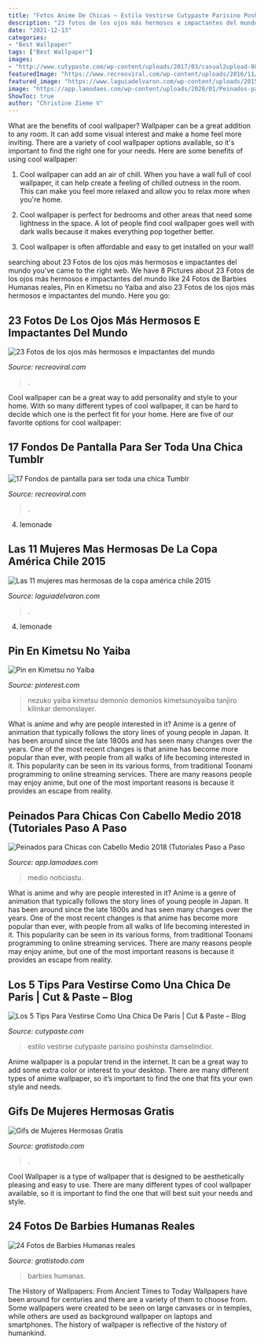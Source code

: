 ```yaml
---
title: "Fotos Anime De Chicas ~ Estilo Vestirse Cutypaste Parisino Poshinsta Damselindior"
description: "23 fotos de los ojos más hermosos e impactantes del mundo"
date: "2021-12-13"
categories:
- "Best Wallpaper"
tags: ["Best Wallpaper"]
images:
- "http://www.cutypaste.com/wp-content/uploads/2017/03/casual2upload-800x1200.jpg"
featuredImage: "https://www.recreoviral.com/wp-content/uploads/2016/11/Ojos-hermosos-6.jpg"
featured_image: "https://www.laguiadelvaron.com/wp-content/uploads/2015/07/las-mujeres-de-la-copa-america_1b3dyuw2iea2z1vgi2obfn1i07-547x750.jpg"
image: "https://app.lamodaes.com/wp-content/uploads/2020/01/Peinados-para-Chicas-con-Cabello-Medio-9.jpg"
ShowToc: true
author: "Christine Zieme V"
---
```



What are the benefits of cool wallpaper?
Wallpaper can be a great addition to any room. It can add some visual interest and make a home feel more inviting. There are a variety of cool wallpaper options available, so it's important to find the right one for your needs. Here are some benefits of using cool wallpaper: 
1. Cool wallpaper can add an air of chill. When you have a wall full of cool wallpaper, it can help create a feeling of chilled outness in the room. This can make you feel more relaxed and allow you to relax more when you're home. 

2. Cool wallpaper is perfect for bedrooms and other areas that need some lightness in the space. A lot of people find cool wallpaper goes well with dark walls because it makes everything pop together better. 

3. Cool wallpaper is often affordable and easy to get installed on your wall!

	

		
searching about 23 Fotos de los ojos más hermosos e impactantes del mundo you've came to the right web. We have 8 Pictures about 23 Fotos de los ojos más hermosos e impactantes del mundo like 24 Fotos de Barbies Humanas reales, Pin en Kimetsu no Yaiba and also 23 Fotos de los ojos más hermosos e impactantes del mundo. Here you go:
		
    
## 23 Fotos De Los Ojos Más Hermosos E Impactantes Del Mundo

<img loading=lazy src="https://www.recreoviral.com/wp-content/uploads/2016/11/Ojos-hermosos-6.jpg" onerror="this.onerror=null;this.src='https://tse1.mm.bing.net/th?id=OIP.tRlj7iBJNqg9dG__sGpejwHaHl&amp;pid=15.1';" alt="23 Fotos de los ojos más hermosos e impactantes del mundo">

_Source: recreoviral.com_

>. 

	

Cool wallpaper can be a great way to add personality and style to your home. With so many different types of cool wallpaper, it can be hard to decide which one is the perfect fit for your home. Here are five of our favorite options for cool wallpaper: 

    
## 17 Fondos De Pantalla Para Ser Toda Una Chica Tumblr

<img loading=lazy src="https://www.recreoviral.com/wp-content/uploads/2019/03/Fondos-de-pantalla-estilo-Tumblr16-350x700.jpg" onerror="this.onerror=null;this.src='https://tse4.mm.bing.net/th?id=OIP.UgveTmam-xiDUn2PUhKIgAAAAA&amp;pid=15.1';" alt="17 Fondos de pantalla para ser toda una chica Tumblr">

_Source: recreoviral.com_

>. 

	

4. lemonade 

    
## Las 11 Mujeres Mas Hermosas De La Copa América Chile 2015

<img loading=lazy src="https://www.laguiadelvaron.com/wp-content/uploads/2015/07/las-mujeres-de-la-copa-america_1b3dyuw2iea2z1vgi2obfn1i07-547x750.jpg" onerror="this.onerror=null;this.src='https://tse3.mm.bing.net/th?id=OIP.MUBcoUkNAzPcAY7iREcvJwHaKJ&amp;pid=15.1';" alt="Las 11 mujeres mas hermosas de la copa américa chile 2015">

_Source: laguiadelvaron.com_

>. 

	

4. lemonade 

    
## Pin En Kimetsu No Yaiba

<img loading=lazy src="https://i.pinimg.com/736x/ad/b0/d8/adb0d86b1707d85b4df4eb1b191d27cf.jpg" onerror="this.onerror=null;this.src='https://tse4.mm.bing.net/th?id=OIP.40L_bcZziOHTjnjfa-NZjAHaK9&amp;pid=15.1';" alt="Pin en Kimetsu no Yaiba">

_Source: pinterest.com_

>nezuko yaiba kimetsu demonio demonios kimetsunoyaiba tanjiro kilinkar demonslayer. 

	

What is anime and why are people interested in it?
Anime is a genre of animation that typically follows the story lines of young people in Japan. It has been around since the late 1800s and has seen many changes over the years. One of the most recent changes is that anime has become more popular than ever, with people from all walks of life becoming interested in it. This popularity can be seen in its various forms, from traditional Toonami programming to online streaming services. There are many reasons people may enjoy anime, but one of the most important reasons is because it provides an escape from reality.

    
## Peinados Para Chicas Con Cabello Medio 2018 (Tutoriales Paso A Paso

<img loading=lazy src="https://app.lamodaes.com/wp-content/uploads/2020/01/Peinados-para-Chicas-con-Cabello-Medio-9.jpg" onerror="this.onerror=null;this.src='https://tse4.mm.bing.net/th?id=OIP.pqjVnuWSx6EDuFCFO7yJtwHaJQ&amp;pid=15.1';" alt="Peinados para Chicas con Cabello Medio 2018 (Tutoriales Paso a Paso">

_Source: app.lamodaes.com_

>medio noticiastu. 

	

What is anime and why are people interested in it?
Anime is a genre of animation that typically follows the story lines of young people in Japan. It has been around since the late 1800s and has seen many changes over the years. One of the most recent changes is that anime has become more popular than ever, with people from all walks of life becoming interested in it. This popularity can be seen in its various forms, from traditional Toonami programming to online streaming services. There are many reasons people may enjoy anime, but one of the most important reasons is because it provides an escape from reality.

    
## Los 5 Tips Para Vestirse Como Una Chica De Paris | Cut &amp; Paste – Blog

<img loading=lazy src="http://www.cutypaste.com/wp-content/uploads/2017/03/casual2upload-800x1200.jpg" onerror="this.onerror=null;this.src='https://tse3.mm.bing.net/th?id=OIP.KMavHVR7qcFSzWSfTC8H8gHaLH&amp;pid=15.1';" alt="Los 5 Tips Para Vestirse Como Una Chica De Paris | Cut &amp; Paste – Blog">

_Source: cutypaste.com_

>estilo vestirse cutypaste parisino poshinsta damselindior. 

	

Anime wallpaper is a popular trend in the internet. It can be a great way to add some extra color or interest to your desktop. There are many different types of anime wallpaper, so it’s important to find the one that fits your own style and needs.

    
## Gifs De Mujeres Hermosas Gratis

<img loading=lazy src="https://www.gratistodo.com/wp-content/uploads/2017/03/Mujeres-Hermosas-7.gif" onerror="this.onerror=null;this.src='https://tse3.mm.bing.net/th?id=OIP.3WXFIT7Kz1OvP3dtG6O8XAAAAA&amp;pid=15.1';" alt="Gifs de Mujeres Hermosas Gratis">

_Source: gratistodo.com_

>. 

	

Cool Wallpaper is a type of wallpaper that is designed to be aesthetically pleasing and easy to use. There are many different types of cool wallpaper available, so it is important to find the one that will best suit your needs and style.

    
## 24 Fotos De Barbies Humanas Reales

<img loading=lazy src="https://www.gratistodo.com/wp-content/uploads/2016/09/barbie-humana-real-3.jpg" onerror="this.onerror=null;this.src='https://tse2.mm.bing.net/th?id=OIP.nAvpKgpnYZRkcxyWnRFRFwHaJ3&amp;pid=15.1';" alt="24 Fotos de Barbies Humanas reales">

_Source: gratistodo.com_

>barbies humanas. 

	

The History of Wallpapers: From Ancient Times to Today
Wallpapers have been around for centuries and there are a variety of them to choose from. Some wallpapers were created to be seen on large canvases or in temples, while others are used as background wallpaper on laptops and smartphones. The history of wallpaper is reflective of the history of humankind.

